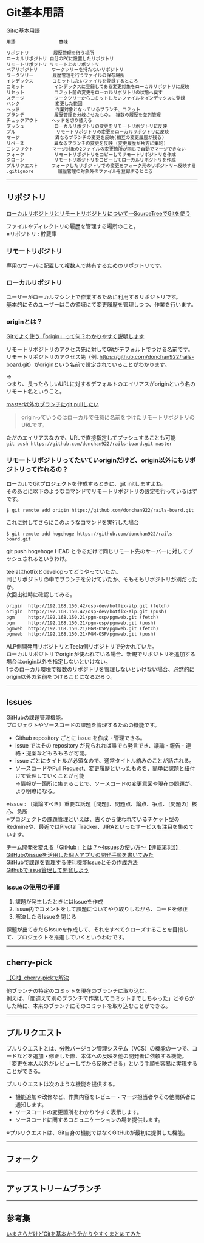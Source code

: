 # Git基本用語

[Gitの基本用語](https://twitter.com/miyashin_prg/status/1531206281205362688?t=QysDBck1xTIq_so2gw9Y3w&s=09)

``` txt : 早見表
用語                意味

リポジトリ         履歴管理を行う場所
ローカルリポジトリ 自分のPCに設置したリポジトリ
リモートリポジトリ リモート上のリポジトリ
ベアリポジトリ     ワークツリーを持たないリポジトリ
ワークツリー       履歴管理を行うファイルの保存場所
インデックス       コミットしたいファイルを登録するところ 
コミット           インデックスに登録してある変更対象をローカルリポジトリに反映
リセット           コミット前の変更をローカルリポジトリの状態へ戻す
ステージ           ワークツリーからコミットしたいファイルをインデックスに登録
ハンク             変更した範囲
ヘッド             作業対象となっているブランチ、コミット
ブランチ           履歴管理を分岐させたもの。 複数の履歴を並列管理
チェックアウト     ヘッドを切り替える
プッシュ           ローカルリポジトリの変更をリモートリポジトリに反映
プル               リモートリポジトリの変更をローカルリポジトリに反映
マージ             異なるブランチの変更を反映(相互の変更履歴が残る)
リベース           異なるブランチの変更を反映 (変更履歴が片方に集約)
コンフリクト       マージ対象の2ファイルの変更箇所が同じで自動でマージできない
フォーク           リモートリポジトリをコピーしてリモートリポジトリを作成
クローン           リモートリポジトリをコピーしてローカルリポジトリを作成
プルリクエスト     フォークしたリポジトリでの変更をフォーク元のリポジトリへ反映する よう依頼
.gitignore         履歴管理の対象外のファイルを登録するところ
```

---

## リポジトリ

[ローカルリポジトリとリモートリポジトリについて〜SourceTreeでGitを使う](https://itstudio.co/2016/07/22/6014/)  

ファイルやディレクトリの履歴を管理する場所のこと。  
※リポジトリ : 貯蔵庫  

### リモートリポジトリ

専用のサーバに配置して複数人で共有するためのリポジトリです。

### ローカルリポジトリ

ユーザーがローカルマシン上で作業するために利用するリポジトリです。  
基本的にそのユーザーはこの領域にて変更履歴を管理しつつ、作業を行います。  

### originとは？

[Gitでよく使う「origin」って何？わかりやすく説明します](https://reasonable-code.com/git-origin/)  

リモートリポジトリのアクセス先に対してGitがデフォルトでつける名前です。  
リモートリポジトリのアクセス先（例. <https://github.com/donchan922/rails-board.git>）がoriginという名前で設定されていることがわかります。  

→  
つまり、長ったらしいURLに対するデフォルトのエイリアスがoriginという名のリモート名ということ。  

[master以外のブランチにgit pullしたい](https://teratail.com/questions/325508)  
>originっていうのはローカルで任意に名前をつけたリモートリポジトリのURLです。  

ただのエイリアスなので、URLで直接指定してプッシュすることも可能  
`git push https://github.com/donchan922/rails-board.git master`

### リモートリポジトリってたいていoriginだけど、origin以外にもリポジトリって作れるの？  

ローカルでGitプロジェクトを作成するときに、git initしますよね。  
そのあとに以下のようなコマンドでリモートリポジトリの設定を行っているはずです。  

`$ git remote add origin https://github.com/donchan922/rails-board.git`  

これに対してさらにこのようなコマンドを実行した場合  

`$ git remote add hogehoge https://github.com/donchan922/rails-board.git`  

git push hogehoge HEAD とやるだけで同じリモート先のサーバーに対してプッシュされるというわけ。  

teelaはhotfixとdevelopってどうやっていたか。  
同じリポジトリの中でブランチを分けていたか、そもそもリポジトリが別だったか。  
次回出社時に確認してみる。  

``` txt
origin  http://192.168.150.42/osp-dev/hotfix-alp.git (fetch)
origin  http://192.168.150.42/osp-dev/hotfix-alp.git (push)
pgm     http://192.168.150.21/pgm-osp/pgmweb.git (fetch)
pgm     http://192.168.150.21/pgm-osp/pgmweb.git (push)
pgmweb  http://192.168.150.21/PGM-OSP/pgmweb.git (fetch)
pgmweb  http://192.168.150.21/PGM-OSP/pgmweb.git (push)
```

ALP側開発用リポジトリとTeela側リポジトリで分かれていた。  
ローカルリポジトリでoriginが使われている場合、新規でリポジトリを追加する場合はorigin以外を指定しないといけない。  
1つのローカル環境で複数のリポジトリを管理しないといけない場合、必然的にorigin以外の名前をつけることになるだろう。  

---

## Issues

GitHubの課題管理機能。  
プロジェクトやソースコードの課題を管理するための機能です。  

- Github repository ごとに issue を作成・管理できる。  
- issue ではその repository が見られれば誰でも発言でき、議論・報告・連絡・提案などもろもろが可能。  
- issue ごとにタイトルが必須なので、通常タイトル絡みのことが話される。  
- ソースコードやPull Request、変更履歴といったものを、簡単に課題と紐付けて管理していくことが可能  
  →情報が一箇所に集まることで、ソースコードの変更意図や現在の問題が、より明瞭になる。  

※issue : 〔議論すべき〕重要な話題［問題］、問題点、論点、争点、〔問題の〕核心、急所  
※プロジェクトの課題管理といえば、古くから使われているチケット型のRedmineや、最近ではPivotal Tracker、JIRAといったサービスも注目を集めています。  

[チーム開発を変える「GitHub」とは？〜Issuesの使い方〜【連載第3回】](https://seleck.cc/647)  
[GitHubのissueを活用した個人アプリの開発手順を書いてみた](https://qiita.com/tkmd35/items/9612c03dc60b1c516969)  
[GitHubで課題を管理する便利機能Issueとその作成方法](https://tonari-it.com/github-issue/)  
[Githubでissue管理して開発しよう](https://qiita.com/fukubaka0825/items/c7710b4e87d478c8ba3b)  

### Issueの使用の手順

1. 課題が発生したときにはIssueを作成  
2. Issue内でコメントをして課題についてやり取りしながら、コードを修正  
3. 解決したらIssueを閉じる  

課題が出てきたらIssueを作成して、それをすべてクローズすることを目指して、プロジェクトを推進していくというわけです。  

---

## cherry-pick

[【Git】cherry-pickで解決](https://qiita.com/okmtz/items/62aa5a25f75b1754a861)  

他ブランチの特定のコミットを現在のブランチに取り込む。  
例えば、「間違えて別のブランチで作業してコミットまでしちゃった」とやらかした時に、本来のブランチにそのコミットを取り込むことができる。  

---

## プルリクエスト

プルリクエストとは、分散バージョン管理システム（VCS）の機能の一つで、コードなどを追加・修正した際、本体への反映を他の開発者に依頼する機能。  
「変更を本人以外がレビューしてから反映させる」という手順を容易に実現することができる。  

プルリクエストは次のような機能を提供する。  

- 機能追加や改修など、作業内容をレビュー・マージ担当者やその他関係者に通知します。  
- ソースコードの変更箇所をわかりやすく表示します。  
- ソースコードに関するコミュニケーションの場を提供します。  

※プルリクエストは、Git自身の機能ではなくGitHubが最初に提供した機能。  

---

## フォーク

---

## アップストリームブランチ

---

## 参考集

[いまさらだけどGitを基本から分かりやすくまとめてみた](https://qiita.com/gold-kou/items/7f6a3b46e2781b0dd4a0)  
